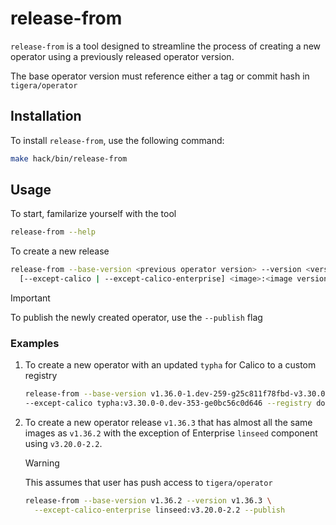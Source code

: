 # release-from

`release-from` is a tool designed to streamline the process of creating a new operator
using a previously released operator version.

The base operator version must reference either a tag or commit hash in `tigera/operator`

## Installation

To install `release-from`, use the following command:

```bash
make hack/bin/release-from
```

## Usage

To start, familarize yourself with the tool

```sh
release-from --help
```

To create a new release

```sh
release-from --base-version <previous operator version> --version <version to release> \
  [--except-calico | --except-calico-enterprise] <image>:<image version>
```

> [!IMPORTANT]
> To publish the newly created operator, use the `--publish` flag

### Examples

1. To create a new operator with an updated `typha` for Calico to a custom registry

    ```sh
    release-from --base-version v1.36.0-1.dev-259-g25c811f78fbd-v3.30.0-0.dev-338-gca80474016a5 --version v1.36.0-mod-typha \
    --except-calico typha:v3.30.0-0.dev-353-ge0bc56c0d646 --registry docker.io --image my-namespace/tigera-operator --publish
    ```

1. To create a new operator release `v1.36.3` that has almost all the same images as `v1.36.2`
    with the exception of Enterprise `linseed` component using `v3.20.0-2.2`.

    > [!WARNING]
    > This assumes that user has push access to `tigera/operator`

    ```sh
    release-from --base-version v1.36.2 --version v1.36.3 \
      --except-calico-enterprise linseed:v3.20.0-2.2 --publish
    ```
